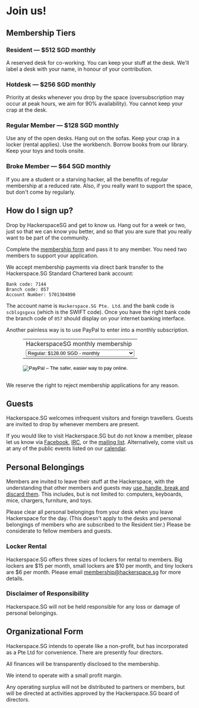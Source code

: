# Join us!

## Membership Tiers

### Resident &mdash; $512 SGD monthly

A reserved desk for co-working. You can keep your stuff at the desk.  We'll
label a desk with your name, in honour of your contribution.

### Hotdesk &mdash; $256 SGD monthly

Priority at desks whenever you drop by the space (oversubscription may occur at
peak hours, we aim for 90% availability). You cannot keep your crap at the
desk.

### Regular Member &mdash; $128 SGD monthly

Use any of the open desks. Hang out on the sofas. Keep your crap in a locker (rental applies).
Use the workbench. Borrow books from our library. Keep your toys and tools onsite.

### Broke Member &mdash; $64 SGD monthly

If you are a student or a starving hacker, all the benefits of regular
membership at a reduced rate. Also, if you really want to support the space, but
don't come by regularly.

## How do I sign up?

Drop by HackerspaceSG and get to know us. Hang out for a week or two, just so that we can know
you better, and so that you are sure that you really want to be part of the community.

Complete the <a href="/membership/MembershipAgreement.pdf"
target="_blank">membership form</a> and pass it to any member. You need two members to
support your application.

We accept membership payments via direct bank
transfer to the Hackerspace.SG Standard Chartered bank account:

	Bank code: 7144
	Branch code: 057
	Account Number: 5701304090

The account name is `Hackerspace.SG Pte. Ltd`. and the bank code is
`scblsgsgxxx` (which is the SWIFT code). Once you have the right bank code the
branch code of `057` should display on your internet banking interface.

Another painless way is to use PayPal to enter into a monthly
subscription.

<form action="https://www.paypal.com/cgi-bin/webscr" method="post" target="_top" style="padding-left: 45px; padding-bottom: 15px;">
<input type="hidden" name="cmd" value="_s-xclick">
<input type="hidden" name="hosted_button_id" value="6YY74YT8UKT9E">
<table>
<tr><td><input type="hidden" name="on0" value="HackerspaceSG monthly membership">HackerspaceSG monthly membership</td></tr><tr><td><select name="os0">
	<option value="Regular">Regular: $128.00 SGD - monthly</option>
	<option value="Youth/Starving hacker">Youth/Starving hacker: $64.00 SGD - monthly</option>
	<option value="Hotdesker">Hotdesker: $256.00 SGD - monthly</option>
	<option value="Resident">Resident: $512.00 SGD - monthly</option>
</select> </td></tr>
</table>
<input type="hidden" name="currency_code" value="SGD">
<input type="image" src="https://www.paypalobjects.com/en_GB/SG/i/btn/btn_subscribeCC_LG.gif" border="0" name="submit" alt="PayPal – The safer, easier way to pay online.">
<img alt="" border="0" src="https://www.paypalobjects.com/en_GB/i/scr/pixel.gif" width="1" height="1">
</form>

We reserve the right to reject membership applications for any reason.

## Guests

Hackerspace.SG welcomes infrequent visitors and foreign travellers. Guests are invited to drop by whenever members are present.

If you would like to visit Hackerspace.SG but do not know a member, please let us know via [Facebook](https://www.facebook.com/hackerspacesg), [IRC](irc://irc.freenode.net/hackerspacesg), or the [mailing list](https://groups.google.com/forum/#!forum/hackerspacesg). Alternatively, come visit us at any of the public events listed on our [calendar](/calendar).

## Personal Belongings

Members are invited to leave their stuff at the Hackerspace, with the understanding that other members and guests may [use, handle, break and discard them](http://hackerspaces.org/wiki/The_Old_Hardware_Pattern). This includes, but is not limited to: computers, keyboards, mice, chargers, furniture, and toys.

Please clear all personal belongings from your desk when you leave Hackerspace for the day. (This doesn't apply to the desks and personal belongings of members who are subscribed to the Resident tier.) Please be considerate to fellow members and guests.

### Locker Rental

Hackerspace.SG offers three sizes of lockers for rental to members. Big lockers are $15 per month, small lockers are $10 per month, and tiny lockers are $6 per month. Please email <membership@hackerspace.sg> for more details.

### Disclaimer of Responsibility

Hackerspace.SG will not be held responsible for any loss or damage of personal belongings.

## Organizational Form

Hackerspace.SG intends to operate like a non-profit, but has incorporated as a Pte Ltd for convenience. There are presently four directors.

All finances will be transparently disclosed to the membership.

We intend to operate with a small profit margin.

Any operating surplus will not be distributed to partners or members, but will
be directed at activities approved by the Hackerspace.SG board of directors.
